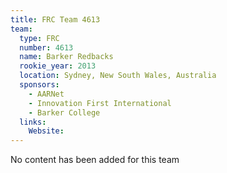 ```yaml
---
title: FRC Team 4613
team:
  type: FRC
  number: 4613
  name: Barker Redbacks
  rookie_year: 2013
  location: Sydney, New South Wales, Australia
  sponsors:
    - AARNet
    - Innovation First International
    - Barker College
  links:
    Website: 
---
```

No content has been added for this team